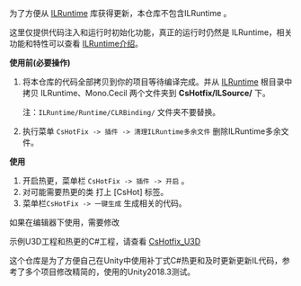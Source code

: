 为了方便从 [ILRuntime](https://github.com/Ourpalm/ILRuntime) 库获得更新，本仓库不包含ILRuntime 。

这里仅提供代码注入和运行时初始化功能，真正的运行时仍然是 ILRuntime，相关功能和特性可以查看 [ILRuntime介绍](https://ourpalm.github.io/ILRuntime/public/v1/guide/index.html)。



**使用前(必要操作)** 

1. 将本仓库的代码全部拷贝到你的项目等待编译完成。并从 [ILRuntime](https://github.com/Ourpalm/ILRuntime) 根目录中拷贝 ILRuntime、Mono.Cecil 两个文件夹到 **CsHotfix/ILSource/** 下。

   注：`ILRuntime/Runtime/CLRBinding/` 文件夹不要替换。

2. 执行菜单 `CsHotFix -> 插件 -> 清理ILRuntime多余文件` 删除ILRuntime多余文件。

**使用**

1. 开启热更，菜单栏  `CsHotFix -> 插件 -> 开启` 。
2. 对可能需要热更的类 打上 [CsHot] 标签。
3. 菜单栏`CsHotFix -> 一键生成`  生成相关的代码。

如果在编辑器下使用，需要修改



示例U3D工程和热更的C#工程，请查看 [CsHotfix_U3D]()



这个仓库是为了方便自己在Unity中使用补丁式C#热更和及时更新更新IL代码，参考了多个项目修改精简的，使用的Unity2018.3测试。